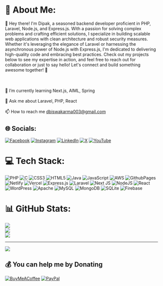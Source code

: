 # 💫 About Me:
👋 Hey there! I'm Dipak, a seasoned backend developer proficient in PHP, Laravel, Node.js, and Express.js. With a passion for solving complex problems and crafting efficient solutions, I specialize in building scalable web applications with clean architecture and robust security measures. Whether it's leveraging the elegance of Laravel or harnessing the asynchronous power of Node.js with Express.js, I'm dedicated to delivering high-quality code and embracing best practices. Check out my projects below to see my expertise in action, and feel free to reach out for collaboration or just to say hello! Let's connect and build something awesome together! 🚀<br><br><br><br>🌱 I’m currently learning Next.js, AIML, Spring<br><br>💬 Ask me about Laravel, PHP, React<br><br>📫 How to reach me dbiswakarma003@gmail.com


## 🌐 Socials:
[![Facebook](https://img.shields.io/badge/Facebook-%231877F2.svg?logo=Facebook&logoColor=white)](https://facebook.com/dipakbiswakarma003) [![Instagram](https://img.shields.io/badge/Instagram-%23E4405F.svg?logo=Instagram&logoColor=white)](https://instagram.com/dipak_biswa) [![LinkedIn](https://img.shields.io/badge/LinkedIn-%230077B5.svg?logo=linkedin&logoColor=white)](https://linkedin.com/in/dipak-biswakarma-8356321ab) [![X](https://img.shields.io/badge/X-black.svg?logo=X&logoColor=white)](https://x.com/dbiswakarma003) [![YouTube](https://img.shields.io/badge/YouTube-%23FF0000.svg?logo=YouTube&logoColor=white)](https://youtube.com/@dipakbiswakarma) 

# 💻 Tech Stack:
![PHP](https://img.shields.io/badge/php-%23777BB4.svg?style=flat&logo=php&logoColor=white) ![C](https://img.shields.io/badge/c-%2300599C.svg?style=flat&logo=c&logoColor=white) ![CSS3](https://img.shields.io/badge/css3-%231572B6.svg?style=flat&logo=css3&logoColor=white) ![HTML5](https://img.shields.io/badge/html5-%23E34F26.svg?style=flat&logo=html5&logoColor=white) ![Java](https://img.shields.io/badge/java-%23ED8B00.svg?style=flat&logo=openjdk&logoColor=white) ![JavaScript](https://img.shields.io/badge/javascript-%23323330.svg?style=flat&logo=javascript&logoColor=%23F7DF1E) ![AWS](https://img.shields.io/badge/AWS-%23FF9900.svg?style=flat&logo=amazon-aws&logoColor=white) ![GithubPages](https://img.shields.io/badge/github%20pages-121013?style=flat&logo=github&logoColor=white) ![Netlify](https://img.shields.io/badge/netlify-%23000000.svg?style=flat&logo=netlify&logoColor=#00C7B7) ![Vercel](https://img.shields.io/badge/vercel-%23000000.svg?style=flat&logo=vercel&logoColor=white) ![Express.js](https://img.shields.io/badge/express.js-%23404d59.svg?style=flat&logo=express&logoColor=%2361DAFB) ![Laravel](https://img.shields.io/badge/laravel-%23FF2D20.svg?style=flat&logo=laravel&logoColor=white) ![Next JS](https://img.shields.io/badge/Next-black?style=flat&logo=next.js&logoColor=white) ![NodeJS](https://img.shields.io/badge/node.js-6DA55F?style=flat&logo=node.js&logoColor=white) ![React](https://img.shields.io/badge/react-%2320232a.svg?style=flat&logo=react&logoColor=%2361DAFB) ![WordPress](https://img.shields.io/badge/WordPress-%23117AC9.svg?style=flat&logo=WordPress&logoColor=white) ![Apache](https://img.shields.io/badge/apache-%23D42029.svg?style=flat&logo=apache&logoColor=white) ![MySQL](https://img.shields.io/badge/mysql-%2300000f.svg?style=flat&logo=mysql&logoColor=white) ![MongoDB](https://img.shields.io/badge/MongoDB-%234ea94b.svg?style=flat&logo=mongodb&logoColor=white) ![SQLite](https://img.shields.io/badge/sqlite-%2307405e.svg?style=flat&logo=sqlite&logoColor=white) ![Firebase](https://img.shields.io/badge/Firebase-039BE5?style=flat&logo=Firebase&logoColor=white)
# 📊 GitHub Stats:

![](https://github-readme-stats.vercel.app/api?username=dipakbiswa&theme=dark&hide_border=false&include_all_commits=false&count_private=false)<br/>
![](https://github-readme-streak-stats.herokuapp.com/?user=dipakbiswa&theme=dark&hide_border=false)<br/>
![](https://github-readme-stats.vercel.app/api/top-langs/?username=dipakbiswa&theme=dark&hide_border=false&include_all_commits=false&count_private=false&layout=compact)

---
[![](https://visitcount.itsvg.in/api?id=dipakbiswa&icon=1&color=0)](https://visitcount.itsvg.in)

  ## 💰 You can help me by Donating
  [![BuyMeACoffee](https://img.shields.io/badge/Buy%20Me%20a%20Coffee-ffdd00?style=for-the-badge&logo=buy-me-a-coffee&logoColor=black)](https://buymeacoffee.com/dipakbiswa) [![PayPal](https://img.shields.io/badge/PayPal-00457C?style=for-the-badge&logo=paypal&logoColor=white)](https://paypal.me/dipakbiswakarma) 

  
<!-- Proudly created with GPRM ( https://gprm.itsvg.in ) -->
